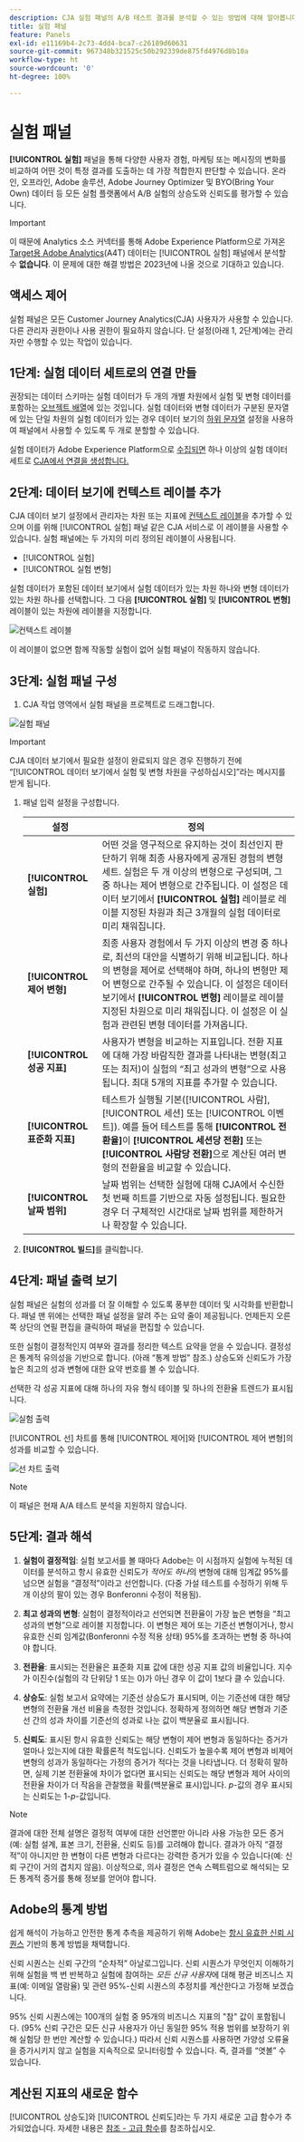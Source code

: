 ```yaml
---
description: CJA 실험 패널의 A/B 테스트 결과를 분석할 수 있는 방법에 대해 알아봅니다.
title: 실험 패널
feature: Panels
exl-id: e11169b4-2c73-4dd4-bca7-c26189d60631
source-git-commit: 967348b321525c50b292339de875fd4976d8b10a
workflow-type: ht
source-wordcount: '0'
ht-degree: 100%

---
```


# 실험 패널

**[!UICONTROL 실험]** 패널을 통해 다양한 사용자 경험, 마케팅 또는 메시징의 변화를 비교하여 어떤 것이 특정 결과를 도출하는 데 가장 적합한지 판단할 수 있습니다. 온라인, 오프라인, Adobe 솔루션, Adobe Journey Optimizer 및 BYO(Bring Your Own) 데이터 등 모든 실험 플랫폼에서 A/B 실험의 상승도와 신뢰도를 평가할 수 있습니다.

>[!IMPORTANT]
>
>이 때문에 Analytics 소스 커넥터를 통해 Adobe Experience Platform으로 가져온 [Target용 Adobe Analytics](https://experienceleague.adobe.com/docs/target/using/integrate/a4t/a4t.html)(A4T) 데이터는 [!UICONTROL 실험] 패널에서 분석할 수 **없습니다**. 이 문제에 대한 해결 방법은 2023년에 나올 것으로 기대하고 있습니다.

## 액세스 제어

실험 패널은 모든 Customer Journey Analytics(CJA) 사용자가 사용할 수 있습니다. 다른 관리자 권한이나 사용 권한이 필요하지 않습니다. 단 설정(아래 1, 2단계)에는 관리자만 수행할 수 있는 작업이 있습니다.

## 1단계: 실험 데이터 세트로의 연결 만들

권장되는 데이터 스키마는 실험 데이터가 두 개의 개별 차원에서 실험 및 변형 데이터를 포함하는 [오브젝트 배열](https://experienceleague.adobe.com/docs/experience-platform/xdm/ui/fields/array.html?lang=ko)에 있는 것입니다. 실험 데이터와 변형 데이터가 구분된 문자열에 있는 단일 차원의 실험 데이터가 있는 경우 데이터 보기의 [하위 문자열](/help/data-views/component-settings/substring.md) 설정을 사용하여 패널에서 사용할 수 있도록 두 개로 분할할 수 있습니다.

실험 데이터가 Adobe Experience Platform으로 [수집되면](https://experienceleague.adobe.com/docs/experience-platform/ingestion/home.html) 하나 이상의 실험 데이터 세트로 [CJA에서 연결을 생성합니다.](/help/connections/create-connection.md)

## 2단계: 데이터 보기에 컨텍스트 레이블 추가

CJA 데이터 보기 설정에서 관리자는 차원 또는 지표에 [컨텍스트 레이블](/help/data-views/component-settings/overview.md)을 추가할 수 있으며 이를 위해 [!UICONTROL 실험] 패널 같은 CJA 서비스로 이 레이블을 사용할 수 있습니다. 실험 패널에는 두 가지의 미리 정의된 레이블이 사용됩니다.

* [!UICONTROL 실험]
* [!UICONTROL 실험 변형]

실험 데이터가 포함된 데이터 보기에서 실험 데이터가 있는 차원 하나와 변형 데이터가 있는 차원 하나를 선택합니다. 그 다음 **[!UICONTROL 실험]** 및 **[!UICONTROL 변형]** 레이블이 있는 차원에 레이블을 지정합니다.

![컨텍스트 레이블](assets/context-label.png)

이 레이블이 없으면 함께 작동할 실험이 없어 실험 패널이 작동하지 않습니다.

## 3단계: 실험 패널 구성

1. CJA 작업 영역에서 실험 패널을 프로젝트로 드래그합니다.

![실험 패널](assets/experiment.png)

>[!IMPORTANT]
>CJA 데이터 보기에서 필요한 설정이 완료되지 않은 경우 진행하기 전에 “[!UICONTROL 데이터 보기에서 실험 및 변형 차원을 구성하십시오]”라는 메시지를 받게 됩니다.

1. 패널 입력 설정을 구성합니다.

   | 설정 | 정의 |
   | --- | --- |
   | **[!UICONTROL 실험]** | 어떤 것을 영구적으로 유지하는 것이 최선인지 판단하기 위해 최종 사용자에게 공개된 경험의 변형 세트. 실험은 두 개 이상의 변형으로 구성되며, 그 중 하나는 제어 변형으로 간주됩니다. 이 설정은 데이터 보기에서 **[!UICONTROL 실험]** 레이블로 레이블 지정된 차원과 최근 3개월의 실험 데이터로 미리 채워집니다. |
   | **[!UICONTROL 제어 변형]** | 최종 사용자 경험에서 두 가지 이상의 변경 중 하나로, 최선의 대안을 식별하기 위해 비교됩니다. 하나의 변형을 제어로 선택해야 하며, 하나의 변형만 제어 변형으로 간주될 수 있습니다. 이 설정은 데이터 보기에서 **[!UICONTROL 변형]** 레이블로 레이블 지정된 차원으로 미리 채워집니다. 이 설정은 이 실험과 관련된 변형 데이터를 가져옵니다. |
   | **[!UICONTROL 성공 지표]** | 사용자가 변형을 비교하는 지표입니다. 전환 지표에 대해 가장 바람직한 결과를 나타내는 변형(최고 또는 최저)이 실험의 “최고 성과의 변형”으로 사용됩니다. 최대 5개의 지표를 추가할 수 있습니다. |
   | **[!UICONTROL 표준화 지표]** | 테스트가 실행될 기본([!UICONTROL 사람], [!UICONTROL 세션] 또는 [!UICONTROL 이벤트]). 예를 들어 테스트를 통해 **[!UICONTROL 전환율]**&#x200B;이 **[!UICONTROL 세션당 전환]** 또는 **[!UICONTROL 사람당 전환]**&#x200B;으로 계산된 여러 변형의 전환율을 비교할 수 있습니다. |
   | **[!UICONTROL 날짜 범위]** | 날짜 범위는 선택한 실험에 대해 CJA에서 수신한 첫 번째 히트를 기반으로 자동 설정됩니다. 필요한 경우 더 구체적인 시간대로 날짜 범위를 제한하거나 확장할 수 있습니다. |

1. **[!UICONTROL 빌드]**&#x200B;를 클릭합니다.

## 4단계: 패널 출력 보기

실험 패널은 실험의 성과를 더 잘 이해할 수 있도록 풍부한 데이터 및 시각화를 반환합니다. 패널 맨 위에는 선택한 패널 설정을 알려 주는 요약 줄이 제공됩니다. 언제든지 오른쪽 상단의 연필 편집을 클릭하여 패널을 편집할 수 있습니다.

또한 실험이 결정적인지 여부와 결과를 정리한 텍스트 요약을 얻을 수 있습니다. 결정성은 통계적 유의성을 기반으로 합니다. (아래 “통계 방법” 참조.) 상승도와 신뢰도가 가장 높은 최고의 성과 변형에 대한 요약 번호를 볼 수 있습니다.

선택한 각 성공 지표에 대해 하나의 자유 형식 테이블 및 하나의 전환율 트렌드가 표시됩니다.

![실험 출력](assets/exp-output1.png)

[!UICONTROL 선] 차트를 통해 [!UICONTROL 제어]와 [!UICONTROL 제어 변형]의 성과를 비교할 수 있습니다.

![선 차트 출력](assets/exp-output2.png)

>[!NOTE]
>
>이 패널은 현재 A/A 테스트 분석을 지원하지 않습니다.

## 5단계: 결과 해석

1. **실험이 결정적임**: 실험 보고서를 볼 때마다 Adobe는 이 시점까지 실험에 누적된 데이터를 분석하고 항시 유효한 신뢰도가 *적어도 하나*&#x200B;의 변형에 대해 임계값 95%를 넘으면 실험을 “결정적”이라고 선언합니다. (다중 가설 테스트를 수정하기 위해 두 개 이상의 팔이 있는 경우 Bonferonni 수정이 적용됨).

2. **최고 성과의 변형**: 실험이 결정적이라고 선언되면 전환율이 가장 높은 변형을 “최고 성과의 변형”으로 레이블 지정합니다. 이 변형은 제어 또는 기준선 변형이거나, 항시 유효한 신뢰 임계값(Bonferonni 수정 적용 상태) 95%를 초과하는 변형 중 하나여야 합니다.

3. **전환율**: 표시되는 전환율은 표준화 지표 값에 대한 성공 지표 값의 비율입니다. 지수가 이진수(실험의 각 단위당 1 또는 0)가 아닌 경우 이 값이 1보다 클 수 있습니다.

4. **상승도**: 실험 보고서 요약에는 기준선 상승도가 표시되며, 이는 기준선에 대한 해당 변형의 전환율 개선 비율을 측정한 것입니다. 정확하게 정의하면 해당 변형과 기준선 간의 성과 차이를 기준선의 성과로 나눈 값이 백분율로 표시됩니다.

5. **신뢰도**: 표시된 항시 유효한 신뢰도는 해당 변형이 제어 변형과 동일하다는 증거가 얼마나 있는지에 대한 확률론적 척도입니다. 신뢰도가 높을수록 제어 변형과 비제어 변형의 성과가 동일하다는 가정의 증거가 적다는 것을 나타냅니다. 더 정확히 말하면, 실제 기본 전환율에 차이가 없다면 표시되는 신뢰도는 해당 변형과 제어 사이의 전환율 차이가 더 작음을 관찰했을 확률(백분율로 표시)입니다. *p*-값의 경우 표시되는 신뢰도는 1-*p*-값입니다.

>[!NOTE]
>
>결과에 대한 전체 설명은 결정적 여부에 대한 선언뿐만 아니라 사용 가능한 모든 증거(예: 실험 설계, 표본 크기, 전환율, 신뢰도 등)를 고려해야 합니다. 결과가 아직 “결정적”이 아니지만 한 변형이 다른 변형과 다르다는 강력한 증거가 있을 수 있습니다(예: 신뢰 구간이 거의 겹치지 않음). 이상적으로, 의사 결정은 연속 스펙트럼으로 해석되는 모든 통계적 증거를 통해 정보를 얻어야 합니다.

## Adobe의 통계 방법

쉽게 해석이 가능하고 안전한 통계 추측을 제공하기 위해 Adobe는 [항시 유효한 신뢰 시퀀스](https://doi.org/10.48550/arXiv.2103.06476) 기반의 통계 방법을 채택합니다.

신뢰 시퀀스는 신뢰 구간의 “순차적” 아날로그입니다. 신뢰 시퀀스가 무엇인지 이해하기 위해 실험을 백 번 반복하고 실험에 참여하는 *모든 신규 사용자*&#x200B;에 대해 평균 비즈니스 지표(예: 이메일 열람율) 및 관련 95%-신뢰 시퀀스의 추정치를 계산한다고 가정해 보겠습니다.

95% 신뢰 시퀀스에는 100개의 실험 중 95개의 비즈니스 지표의 &quot;참&quot; 값이 포함됩니다. (95% 신뢰 구간은 모든 신규 사용자가 아닌 동일한 95% 적용 범위를 보장하기 위해 실험당 한 번만 계산할 수 있습니다.) 따라서 신뢰 시퀀스를 사용하면 가양성 오류율을 증가시키지 않고 실험을 지속적으로 모니터링할 수 있습니다. 즉, 결과를 “엿볼” 수 있습니다.

## 계산된 지표의 새로운 함수

[!UICONTROL 상승도]와 [!UICONTROL 신뢰도]라는 두 가지 새로운 고급 함수가 추가되었습니다. 자세한 내용은 [참조 - 고급 함수](/help/components/calc-metrics/cm-adv-functions.md)를 참조하십시오.